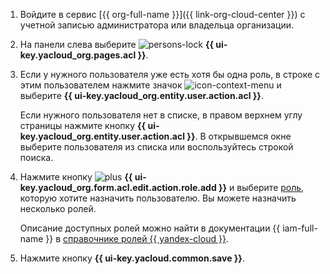 1. Войдите в сервис [{{ org-full-name }}]({{ link-org-cloud-center }}) с учетной записью администратора или владельца организации.

1. На панели слева выберите ![persons-lock](../../_assets/console-icons/persons-lock.svg) **{{ ui-key.yacloud_org.pages.acl }}**.

1. Если у нужного пользователя уже есть хотя бы одна роль, в строке с этим пользователем нажмите значок ![icon-context-menu](../../_assets/console-icons/ellipsis.svg) и выберите **{{ ui-key.yacloud_org.entity.user.action.acl }}**.

    Если нужного пользователя нет в списке, в правом верхнем углу страницы нажмите кнопку **{{ ui-key.yacloud_org.entity.user.action.acl }}**. В открывшемся окне выберите пользователя из списка или воспользуйтесь строкой поиска.

1. Нажмите кнопку ![plus](../../_assets/console-icons/plus.svg) **{{ ui-key.yacloud_org.form.acl.edit.action.role.add }}** и выберите [роль](../../iam/concepts/access-control/roles.md), которую хотите назначить пользователю. Вы можете назначить несколько ролей.

    Описание доступных ролей можно найти в документации {{ iam-full-name }} в [справочнике ролей {{ yandex-cloud }}](../../iam/roles-reference.md).

1. Нажмите кнопку **{{ ui-key.yacloud.common.save }}**.